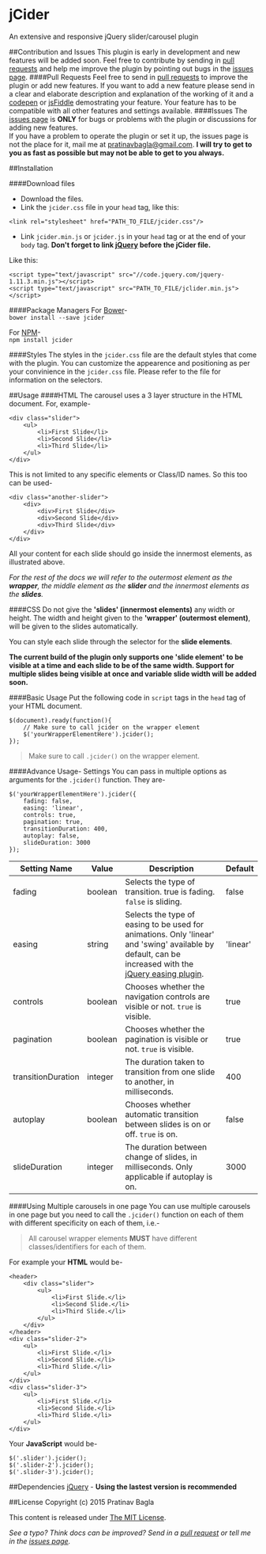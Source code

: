 # jCider
An extensive and responsive jQuery slider/carousel plugin

##Contribution and Issues
This plugin is early in development and new features will be added soon. Feel free to contribute by sending in [pull requests](http://github.com/Pratinav/jCider/pulls) and help me improve the plugin by pointing out bugs in the [issues page](http://github.com/Pratinav/jCider/issues). 
####Pull Requests
Feel free to send in [pull requests](http://github.com/Pratinav/jCider/pulls) to improve the plugin or add new features. If you want to add a new feature please send in a clear and elaborate description and explanation of the working of it and a [codepen](http://codepen.io) or [jsFiddle](http://jsFiddle.net) demostrating your feature. Your feature has to be compatible with all other features and settings available. 
####Issues
The [issues page](http://github.com/Pratinav/jCider/issues) is **ONLY** for bugs or problems with the plugin or discussions for adding new features.   
If you have a problem to operate the plugin or set it up, the issues page is not the place for it, mail me at [pratinavbagla@gmail.com](mailto:pratinavbagla@gmail.com). **I will try to get to you as fast as possible but may not be able to get to you always.**


##Installation   

####Download files   
- Download the files.
- Link the ```jcider.css``` file in your ```head``` tag, like this: 
```
<link rel="stylesheet" href="PATH_TO_FILE/jcider.css"/>
```
- Link ```jcider.min.js``` or ```jcider.js``` in your ```head``` tag or at the end of your ```body``` tag.
 **Don't forget to link [jQuery](https://jquery.com) before the jCider file.**

Like this:

```
<script type="text/javascript" src="//code.jquery.com/jquery-1.11.3.min.js"></script>
<script type="text/javascript" src="PATH_TO_FILE/jclider.min.js"></script>
```


####Package Managers
For [Bower](http://bower.io)-   
```bower install --save jcider``` 

For [NPM](http://npmjs.com)-   
```npm install jcider```   


####Styles
The styles in the ```jcider.css``` file are the default styles that come with the plugin. You can customize the appearence and positioning as per your convinience in the ```jcider.css``` file. Please refer to the file for information on the selectors.



##Usage
####HTML
The carousel uses a 3 layer structure in the HTML document. For, example-
```
<div class="slider">
	<ul>
		<li>First Slide</li>
		<li>Second Slide</li>
		<li>Third Slide</li>
	</ul>
</div>
```

This is not limited to any specific elements or Class/ID names. So this too can be used-
```
<div class="another-slider">
	<div>
		<div>First Slide</div>
		<div>Second Slide</div>
		<div>Third Slide</div>
	</div>
</div>
```
All your content for each slide should go inside the innermost elements, as illustrated above.

_For the rest of the docs we will refer to the outermost element as the **wrapper**, the middle element as the **slider** and the innermost elements as the **slides**._


####CSS
Do not give the **'slides' (innermost elements)** any width or height. The width and height given to the **'wrapper' (outermost element)**, will be given to the slides automatically.

You can style each slide through the selector for the **slide elements**.

**The current build of the plugin only supports one 'slide element' to be visible at a time and each slide to be of the same width. Support for multiple slides being visible at once and variable slide width will be added soon.**


####Basic Usage
Put the following code in ```script``` tags in the ```head``` tag of your HTML document.
```
$(document).ready(function(){
	// Make sure to call jcider on the wrapper element
	$('yourWrapperElementHere').jcider();
});
```
> Make sure to call ```.jcider()``` on the wrapper element. 


####Advance Usage- Settings
You can pass in multiple options as arguments for the ```.jcider()``` function. They are- 
```
$('yourWrapperElementHere').jcider({
	fading: false,
	easing: 'linear',
	controls: true,
	pagination: true,
	transitionDuration: 400,
	autoplay: false,
	slideDuration: 3000
});
```
| Setting Name | Value | Description | Default |
|--------------|-------|-------------|---------|
| fading | boolean | Selects the type of transition. true is fading. ```false``` is sliding. | false |
| easing | string | Selects the type of easing to be used for animations. Only 'linear' and 'swing' available by default, can be increased with the [jQuery easing plugin](http://gsgd.co.uk/sandbox/jquery/easing/). | 'linear' |
| controls | boolean | Chooses whether the navigation controls are visible or not. ```true``` is visible. | true |
| pagination | boolean | Chooses whether the pagination is visible or not. ```true``` is visible. | true |
| transitionDuration | integer | The duration taken to transition from one slide to another, in milliseconds. | 400 |
| autoplay | boolean | Chooses whether automatic transition between slides is on or off. ```true``` is on. | false |
| slideDuration | integer | The duration between change of slides, in milliseconds. Only applicable if autoplay is on. | 3000 |


####Using Multiple carousels in one page
You can use multiple carousels in one page but you need to call the ```.jcider()``` function on each of them with different specificity on each of them, i.e.-
> All carousel wrapper elements **MUST** have different classes/identifiers for each of them.

For example your **HTML** would be-
```
<header>
	<div class="slider">
		<ul>
			<li>First Slide.</li>
			<li>Second Slide.</li>
			<li>Third Slide.</li>
		</ul>
	</div>
</header>
<div class="slider-2">
	<ul>
		<li>First Slide.</li>
		<li>Second Slide.</li>
		<li>Third Slide.</li>
	</ul>
</div>
<div class="slider-3">
	<ul>
		<li>First Slide.</li>
		<li>Second Slide.</li>
		<li>Third Slide.</li>
	</ul>
</div>
```

Your **JavaScript** would be-
```
$('.slider').jcider();
$('.slider-2').jcider();
$('.slider-3').jcider();
```

##Dependencies
[jQuery](https://jquery.com) - **Using the lastest version is recommended**



##License
Copyright (c) 2015 Pratinav Bagla

This content is released under [The MIT License](http://github.com/Pratinav/jCider/LICENSE.txt).



_See a typo? Think docs can be improved? Send in a [pull request](http://github.com/Pratinav/jCider/pulls) or tell me in the [issues page](http://github.com/Pratinav/jCider/issues)._